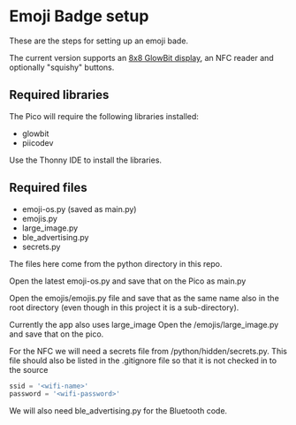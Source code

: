 # Emoji Badge setup

These are the steps for setting up an emoji bade.

The current version supports an [8x8 GlowBit display](https://core-electronics.com.au/glowbit-matrix-8x8.html), an NFC reader and optionally "squishy" buttons.

## Required libraries

The Pico will require the following libraries installed:

- glowbit
- piicodev

Use the Thonny IDE to install the libraries.

## Required files

- emoji-os.py (saved as main.py)
- emojis.py
- large_image.py
- ble_advertising.py
- secrets.py

The files here come from the python directory in this repo.

Open the latest emoji-os.py and save that on the Pico as main.py

Open the emojis/emojis.py file and save that as the same name also in the root directory (even though in this project it is a sub-directory).

Currently the app also uses large_image Open the /emojis/large_image.py and save that on the pico.

For the NFC we will need a secrets file from /python/hidden/secrets.py.  This file should also be listed in the .gitignore file so that it is not checked in to the source

```py
ssid = '<wifi-name>'
password = '<wifi-password>'
```

We will also need ble_advertising.py for the Bluetooth code.
